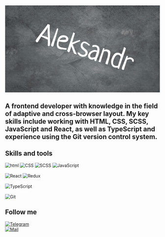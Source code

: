 ![Header](https://github.com/sanek2383/sanek2383/blob/main/assets/quote-2024-08-15-d504452baf425753fb3072b2cdc1afd9.jpg)

## A frontend developer with knowledge in the field of adaptive and cross-browser layout. My key skills include working with HTML, CSS, SCSS, JavaScript and React, as well as TypeScript and experience using the Git version control system.

## Skills and tools

![html](https://img.shields.io/badge/html-E44D26?logo=html)
![CSS](https://img.shields.io/badge/CSS-1572B6?logo=css)
![SCSS](https://img.shields.io/badge/SCSS-CC6699?logo=scss)
![JavaScript](https://img.shields.io/badge/javascript-blue?logo=javascript)<br><br>
![React](https://img.shields.io/badge/React-11DAFB?logo=React)
![Redux](https://img.shields.io/badge/Redux-764ABC?logo=Redux)<br><br>
![TypeScript](https://img.shields.io/badge/TypeScript-5191f0?logo=TypeScript)<br><br>
![Git](https://img.shields.io/badge/Git-D1502F?logo=Git)


## Follow me
[![Telegram](https://img.shields.io/badge/Telegram-11DAFB?logo=Telegram)](https://t.me/AleksandrS2183)<br>
[![Mail](https://img.shields.io/badge/Mail-2011cf?logo=Mail)](https://e.mail.ru/compose/?to=sanek2383@mail.ru)
